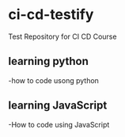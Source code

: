 # ci-cd-testify
Test Repository for CI CD Course

## learning python
-how to code usong python
## learning JavaScript
-How to code using JavaScript

